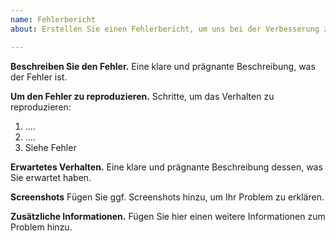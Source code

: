 ```yaml
---
name: Fehlerbericht
about: Erstellen Sie einen Fehlerbericht, um uns bei der Verbesserung zu helfen.

---
```


**Beschreiben Sie den Fehler.**
Eine klare und prägnante Beschreibung, was der Fehler ist.

**Um den Fehler zu reproduzieren.**
Schritte, um das Verhalten zu reproduzieren:
1. ....
2. ....
4. Siehe Fehler

**Erwartetes Verhalten.**
Eine klare und prägnante Beschreibung dessen, was Sie erwartet haben.

**Screenshots**
Fügen Sie ggf. Screenshots hinzu, um Ihr Problem zu erklären.


**Zusätzliche Informationen.**
Fügen Sie hier einen weitere Informationen zum Problem hinzu.
